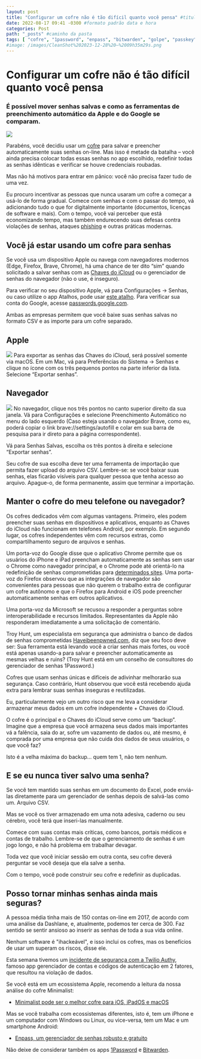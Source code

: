 ```yaml
---
layout: post
title: "Configurar um cofre não é tão difícil quanto você pensa" #titulo para a barra de enderecos
date: 2022-08-17 09:41 -0300 #formato padrão data e hora
categories: Post
path: "_posts" #caminho da pasta
tags: [ "cofre", "1password", "enpass", "bitwarden", "golpe", "passkey", "phishing" ]
#image: /images/CleanShot%202023-12-28%20—%2009h35m29s.png
---
```


# Configurar um cofre não é tão difícil quanto você pensa
### É possível mover senhas salvas e como as ferramentas de preenchimento automático da Apple e do Google se comparam.
![](/images/correntes-seguranca.png)

Parabéns, você decidiu usar um [cofre](https://gustavosaez.github.io/tag/cofre) para salvar e preencher automaticamente suas senhas on-line. Mas isso é metade da batalha – você ainda precisa colocar todas essas senhas no app escolhido, redefinir todas as senhas idênticas e verificar se houve credenciais roubadas.

Mas não há motivos para entrar em pânico: você não precisa fazer tudo de uma vez.

Eu procuro incentivar as pessoas que nunca usaram um cofre a começar a usá-lo de forma gradual. Comece com senhas e com o passar do tempo, vá adicionando tudo o que for digitalmente importante (documentos, licenças de software e mais). Com o tempo, você vai perceber que está economizando tempo, mas também endurecendo suas defesas contra violações de senhas, ataques [phishing](https://gustavosaez.github.io/tag/phishing) e outras práticas modernas.

## Você já estar usando um cofre para senhas
Se você usa um dispositivo Apple ou navega com navegadores modernos (Edge, Firefox, Brave, Chrome), há uma chance de ter dito “sim” quando solicitado a salvar senhas com as [Chaves do iCloud](https://support.apple.com/pt-br/HT204085) ou o gerenciador de senhas do navegador (não o use, é inseguro).

Para verificar no seu dispositivo Apple, vá para Configurações -> Senhas, ou caso utilize o app Atalhos, pode usar [este atalho](https://www.icloud.com/shortcuts/015b2b36d4e04da896d3c84dae68814f). Para verificar sua conta do Google, acesse [passwords.google.com](http://passwords.google.com/).

Ambas as empresas permitem que você baixe suas senhas salvas no formato CSV e as importe para um cofre separado.

## Apple
![](/images/apple-keychain.png)
Para exportar as senhas das Chaves do iCloud, será possível somente via macOS. Em um Mac, vá para Preferências do Sistema -> Senhas e clique no ícone com os três pequenos pontos na parte inferior da lista. Selecione “Exportar senhas”.

## Navegador
![](/images/brave-export-password.png)
No navegador, clique nos três pontos no canto superior direito da sua janela. Vá para Configurações e selecione Preenchimento Automático no menu do lado esquerdo (Caso esteja usando o navegador Brave, como eu, poderá copiar o link brave://settings/autofill e colar em sua barra de pesquisa para ir direto para a página correspondente). 

Vá para Senhas Salvas, escolha os três pontos à direita e selecione “Exportar senhas”.

Seu cofre de sua escolha deve ter uma ferramenta de importação que permita fazer upload do arquivo CSV. Lembre-se: se você baixar suas senhas, elas ficarão visíveis para qualquer pessoa que tenha acesso ao arquivo. Apague-o, de forma permanente, assim que terminar a importação.

## Manter o cofre do meu telefone ou navegador?
Os cofres dedicados vêm com algumas vantagens. Primeiro, eles podem preencher suas senhas em dispositivos e aplicativos, enquanto as Chaves do iCloud não funcionam em telefones Android, por exemplo. Em segundo lugar, os cofres independentes vêm com recursos extras, como compartilhamento seguro de arquivos e senhas.

Um porta-voz do Google disse que o aplicativo Chrome permite que os usuários do iPhone e iPad preencham automaticamente as senhas sem usar o Chrome como navegador principal, e o Chrome pode até orientá-lo na redefinição de senhas comprometidas para [determinados sites](https://blog.google/products/chrome/automated-password-changes/). Uma porta-voz do Firefox observou que as integrações de navegador são convenientes para pessoas que não querem o trabalho extra de configurar um cofre autônomo e que o Firefox para Android e iOS pode preencher automaticamente senhas em outros aplicativos.

Uma porta-voz da Microsoft se recusou a responder a perguntas sobre interoperabilidade e recursos limitados. Representantes da Apple não responderam imediatamente a uma solicitação de comentário.

Troy Hunt, um especialista em segurança que administra o banco de dados de senhas comprometidas [Haveibeenpwned.com](https://haveibeenpwned.com/), diz que seu foco deve ser: Sua ferramenta está levando você a criar senhas mais fortes, ou você está apenas usando-a para salvar e preencher automaticamente as mesmas velhas e ruins? (Troy Hunt está em um conselho de consultores do gerenciador de senhas 1Password.)

Cofres que usam senhas únicas e difíceis de adivinhar melhorarão sua segurança. Caso contrário, Hunt observou que você está recebendo ajuda extra para lembrar suas senhas inseguras e reutilizadas.

Eu, particularmente vejo um outro risco que me leva a considerar armazenar meus dados em um cofre independente + Chaves do iCloud.

O cofre é o principal e o Chaves do iCloud serve como um “backup”. Imagine que a empresa que você armazena seus dados mais importantes vá a falência, saia do ar, sofre um vazamento de dados ou, até mesmo, é comprada por uma empresa que não cuida dos dados de seus usuários, o que você faz?

Isto é a velha máxima do backup… quem tem 1, não tem nenhum.

## E se eu nunca tiver salvo uma senha?
Se você tem mantido suas senhas em um documento do Excel, pode enviá-las diretamente para um gerenciador de senhas depois de salvá-las como um. Arquivo CSV.

Mas se você os tiver armazenado em uma nota adesiva, caderno ou seu cérebro, você terá que inseri-las manualmente.

Comece com suas contas mais críticas, como bancos, portais médicos e contas de trabalho. Lembre-se de que o gerenciamento de senhas é um jogo longo, e não há problema em trabalhar devagar. 

Toda vez que você iniciar sessão em outra conta, seu cofre deverá perguntar se você deseja que ela salve a senha. 

Com o tempo, você pode construir seu cofre e redefinir as duplicadas.

## Posso tornar minhas senhas ainda mais seguras?
A pessoa média tinha mais de 150 contas on-line em 2017, de acordo com uma análise da Dashlane, e, atualmente, podemos ter cerca de 300. Faz sentido se sentir ansioso ao inserir as senhas de toda a sua vida online.

Nenhum software é "ihackeável", e isso inclui os cofres, mas os benefícios de usar um superam os riscos, disse ele.

Esta semana tivemos um [incidente de segurança com a Twilio Authy](https://gustavosaez.github.io/post/2022/08/09/engenharia-social-atinge-funcionarios-da-twilio-authy-e-causa-violacao-de-dados.html), famoso app gerenciador de contas e códigos de autenticação em 2 fatores, que resultou na violação de dados.

Se você está em um ecossistema Apple, recomendo a leitura da nossa análise do cofre Minimalist:

- [Minimalist pode ser o melhor cofre para iOS, iPadOS e macOS](https://gustavosaez.github.io/post/2022/02/19/minimalist-pode-ser-o-melhor-cofre-para-ios-ipados-e-macos.html)
  
Mas se você trabalha com ecossistemas diferentes, isto é, tem um iPhone e um computador com Windows ou Linux, ou vice-versa, tem um Mac e um smartphone Android:

- [Enpass, um gerenciador de senhas robusto e gratuito](https://gustavosaez.github.io/post/2022/01/29/enpass-um-gerenciador-de-senhas-robusto-e-gratuito.html)
  
Não deixe de considerar também os apps [1Password](https://1password.com) e [Bitwarden](https://bitwarden.com/).
